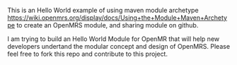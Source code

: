 This is an Hello World example of using maven module archetype
https://wiki.openmrs.org/display/docs/Using+the+Module+Maven+Archetype
to create an OpenMRS module, and sharing module on github.

I am trying to build an Hello World Module for OpenMR that will help new developers undertand the modular concept and design of OpenMRS.
Please feel free to fork this repo and contribute to this project.
